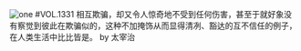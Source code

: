 ![one](http://image.wufazhuce.com/FuQTOqjUp0Ocn8KBxwgrrREuNPb_)
#VOL.1331
相互欺骗，却又令人惊奇地不受到任何伤害，甚至于就好象没有察觉到彼此在欺骗似的，这种不加掩饰从而显得清冽、豁达的互不信任的例子，在人类生活中比比皆是。 by 太宰治